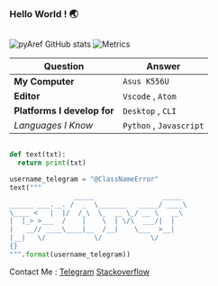 ### Hello World ! 🌏

##
![pyAref GitHub stats](https://github-readme-stats.vercel.app/api?username=pyAref&show_icons=true&theme=dracula)
![Metrics](https://metrics.lecoq.io/pyAref?template=classic&config.timezone=Asia%2FTehran)

| Question   | Answer |
| ------------- | ------------- |
| **My Computer**  | `Asus K556U` |
| **Editor**  | `Vscode` , `Atom` |
| **Platforms I develop for** | `Desktop` , `CLI`|
| *Languages I Know* | `Python` , `Javascript`|  

```python

def text(txt):
  return print(txt)

username_telegram = "@ClassNameError"
text("""
                _____                 _____ 
______ ___.__. /  _  \_______   _____/ ____\
\____ <   |  |/  /_\  \_  __ \_/ __ \   __\ 
|  |_> >___  /    |    \  | \/\  ___/|  |   
|   __// ____\____|__  /__|    \___  >__|   
|__|   \/            \/            \/ 
{}
""".format(username_telegram))

```

Contact Me : 
 [Telegram](t.me/ClassNameError)
 [Stackoverflow](https://stackoverflow.com/users/15554738/nextc-roundt?tab=profile)

